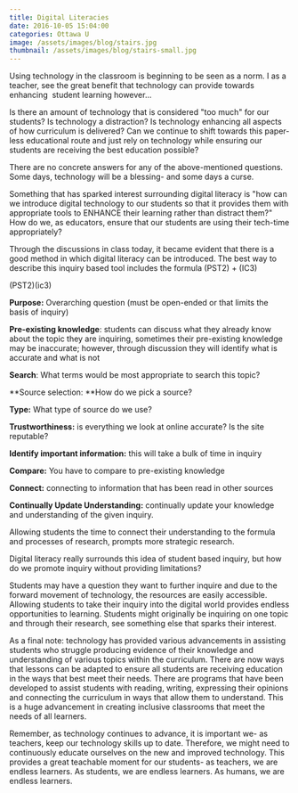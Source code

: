 ```yaml
---
title: Digital Literacies
date: 2016-10-05 15:04:00
categories: Ottawa U
image: /assets/images/blog/stairs.jpg
thumbnail: /assets/images/blog/stairs-small.jpg
---
```



Using technology in the classroom is beginning to be seen as a norm. I as a teacher, see the great benefit that technology can provide towards enhancing &nbsp;student learning however...

Is there an amount of technology that is considered "too much" for our students? Is technology a distraction? Is technology enhancing all aspects of how curriculum is delivered? Can we continue to shift towards this paper-less educational route and just rely on technology while ensuring our students are receiving the best education possible?

There are no concrete answers for any of the above-mentioned questions. Some days, technology will be a blessing- and some days a curse.

Something that has sparked interest surrounding digital literacy is "how can we introduce digital technology to our students so that it provides them with appropriate tools to ENHANCE their learning rather than distract them?" How do we, as educators, ensure that our students are using their tech-time appropriately?&nbsp;

Through the discussions in class today, it became evident that there is a good method in which digital literacy can be introduced. The best way to describe this inquiry based tool includes the formula (PST2) + (IC3)&nbsp;

(PST2)(ic3)

**Purpose:** Overarching question (must be open-ended or that limits the basis of inquiry)

**Pre-existing knowledge**: students can discuss what they already know about the topic they are inquiring, sometimes their pre-existing knowledge may be inaccurate; however, through discussion they will identify what is accurate and what is not

**Search**: What terms would be most appropriate to search this topic?

**Source selection:&nbsp;**How do we pick a source?

**Type:**&nbsp;What type of source do we use?

**Trustworthiness:** is everything we look at online accurate? Is the site reputable?

**Identify important information:** this will take a bulk of time in inquiry

**Compare:** You have to compare to pre-existing knowledge

**Connect:** connecting to information that has been read in other sources

**Continually Update Understanding:** continually update your knowledge and understanding of the given inquiry.

Allowing students the time to connect their understanding to the formula and processes of research, prompts more strategic research.

Digital literacy really surrounds this idea of student based inquiry, but how do we promote inquiry without providing limitations?&nbsp;

Students may have a question they want to further inquire and due to the forward movement of technology, the resources are easily accessible. Allowing students to take their inquiry into the digital world provides endless opportunities to learning. Students might originally be inquiring on one topic and through their research, see something else that sparks their interest.&nbsp;

As a final note: technology has provided various advancements in assisting students who struggle producing evidence of their knowledge and understanding of various topics within the curriculum. There are now ways that lessons can be adapted to ensure all students are receiving education in the ways that best meet their needs. There are programs that have been developed to assist students with reading, writing, expressing their opinions and connecting the curriculum in ways that allow them to understand. This is a huge advancement in creating inclusive classrooms that meet the needs of all learners.

Remember, as technology continues to advance, it is important we- as teachers, keep our technology skills up to date. Therefore, we might need to continuously educate ourselves on the new and improved technology. This provides a great teachable moment for our students- as teachers, we are endless learners. As students, we are endless learners. As humans, we are endless learners.